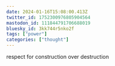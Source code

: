 ```yaml
---
date: 2024-01-16T15:08:00.413Z
twitter_id: 1752300976805904564
mastodon_id: 111844791706688019
bluesky_id: 3kk744r5nko2f
tags: ["power"]
categories: ["thought"]
---
```

respect for construction over destruction
